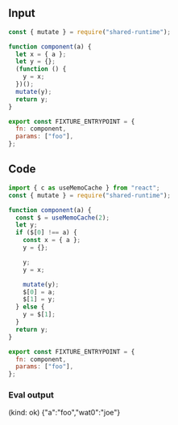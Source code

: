 
## Input

```javascript
const { mutate } = require("shared-runtime");

function component(a) {
  let x = { a };
  let y = {};
  (function () {
    y = x;
  })();
  mutate(y);
  return y;
}

export const FIXTURE_ENTRYPOINT = {
  fn: component,
  params: ["foo"],
};

```

## Code

```javascript
import { c as useMemoCache } from "react";
const { mutate } = require("shared-runtime");

function component(a) {
  const $ = useMemoCache(2);
  let y;
  if ($[0] !== a) {
    const x = { a };
    y = {};

    y;
    y = x;

    mutate(y);
    $[0] = a;
    $[1] = y;
  } else {
    y = $[1];
  }
  return y;
}

export const FIXTURE_ENTRYPOINT = {
  fn: component,
  params: ["foo"],
};

```
      
### Eval output
(kind: ok) {"a":"foo","wat0":"joe"}